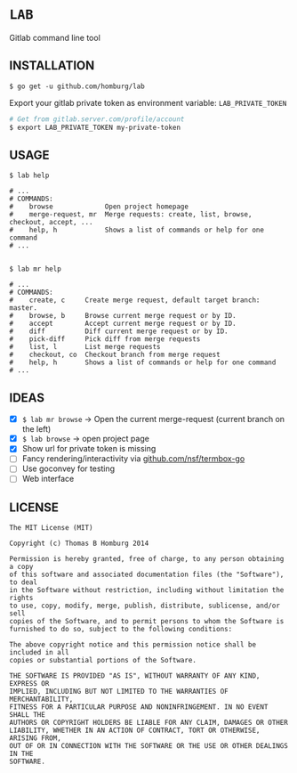 # `LAB`

Gitlab command line tool

## INSTALLATION

`$ go get -u github.com/homburg/lab`

Export your gitlab private token as environment variable: `LAB_PRIVATE_TOKEN`

```bash
# Get from gitlab.server.com/profile/account
$ export LAB_PRIVATE_TOKEN my-private-token
```

## USAGE

```
$ lab help

# ...
# COMMANDS:
#    browse             Open project homepage
#    merge-request, mr  Merge requests: create, list, browse, checkout, accept, ...
#    help, h            Shows a list of commands or help for one command
# ...


$ lab mr help

# ...
# COMMANDS:
#    create, c     Create merge request, default target branch: master.
#    browse, b     Browse current merge request or by ID.
#    accept        Accept current merge request or by ID.
#    diff          Diff current merge request or by ID.
#    pick-diff     Pick diff from merge requests
#    list, l       List merge requests
#    checkout, co  Checkout branch from merge request
#    help, h       Shows a list of commands or help for one command
# ...
```

## IDEAS

- [x] `$ lab mr browse` -> Open the current merge-request (current branch on the left)
- [x] `$ lab browse` -> open project page
- [x] Show url for private token is missing
- [ ] Fancy rendering/interactivity via [github.com/nsf/termbox-go](https://github.com/nsf/termbox-go)
- [ ] Use goconvey for testing
- [ ] Web interface

## LICENSE
 
```
The MIT License (MIT)

Copyright (c) Thomas B Homburg 2014

Permission is hereby granted, free of charge, to any person obtaining a copy
of this software and associated documentation files (the "Software"), to deal
in the Software without restriction, including without limitation the rights
to use, copy, modify, merge, publish, distribute, sublicense, and/or sell
copies of the Software, and to permit persons to whom the Software is
furnished to do so, subject to the following conditions:

The above copyright notice and this permission notice shall be included in all
copies or substantial portions of the Software.

THE SOFTWARE IS PROVIDED "AS IS", WITHOUT WARRANTY OF ANY KIND, EXPRESS OR
IMPLIED, INCLUDING BUT NOT LIMITED TO THE WARRANTIES OF MERCHANTABILITY,
FITNESS FOR A PARTICULAR PURPOSE AND NONINFRINGEMENT. IN NO EVENT SHALL THE
AUTHORS OR COPYRIGHT HOLDERS BE LIABLE FOR ANY CLAIM, DAMAGES OR OTHER
LIABILITY, WHETHER IN AN ACTION OF CONTRACT, TORT OR OTHERWISE, ARISING FROM,
OUT OF OR IN CONNECTION WITH THE SOFTWARE OR THE USE OR OTHER DEALINGS IN THE
SOFTWARE.
```

